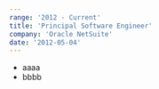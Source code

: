 ```yaml
---
range: '2012 - Current'
title: 'Principal Software Engineer'
company: 'Oracle NetSuite'
date: '2012-05-04'
---
```


- aaaa
- bbbb
